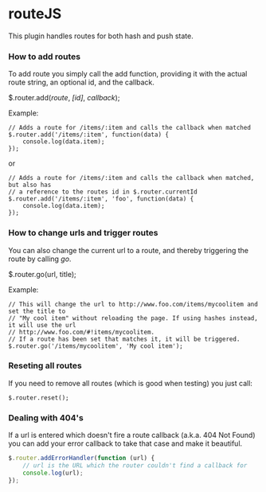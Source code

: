 # routeJS

This plugin handles routes for both hash and push state.

### How to add routes

To add route you simply call the add function, providing it with the actual route string, an optional id, and the callback. 

$.router.add(*route*, *[id]*, *callback*);
	
Example:

	// Adds a route for /items/:item and calls the callback when matched
	$.router.add('/items/:item', function(data) {
		console.log(data.item);
	});

or

	// Adds a route for /items/:item and calls the callback when matched, but also has
	// a reference to the routes id in $.router.currentId
	$.router.add('/items/:item', 'foo', function(data) {
		console.log(data.item);
	});

### How to change urls and trigger routes
You can also change the current url to a route, and thereby triggering the route by calling *go*.

$.router.go(url, title);

Example:
	
	// This will change the url to http://www.foo.com/items/mycoolitem and set the title to
	// "My cool item" without reloading the page. If using hashes instead, it will use the url
	// http://www.foo.com/#!items/mycoolitem.
	// If a route has been set that matches it, it will be triggered.
	$.router.go('/items/mycoolitem', 'My cool item');
	
### Reseting all routes

If you need to remove all routes (which is good when testing) you just call:

`$.router.reset();`

### Dealing with 404's

If a url is entered which doesn't fire a route callback (a.k.a. 404 Not Found) you can add your error callback to take that case and make it beautiful.

```js
$.router.addErrorHandler(function (url) {
	// url is the URL which the router couldn't find a callback for
	console.log(url);
});
```